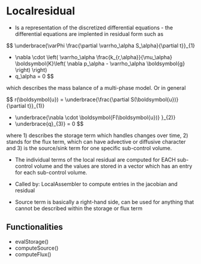 # Localresidual

* Is a representation of the discretized differential equations - the differential equations are implented in residual form such as

$$
\underbrace{\varPhi \frac{\partial \varrho_\alpha S_\alpha}{\partial t}}_{1}
- \nabla \cdot \left( \varrho_\alpha \frac{k_{r,\alpha}}{\mu_\alpha} \boldsymbol{K}\left( \nabla p_\alpha - \varrho_\alpha \boldsymbol{g} \right) \right)
- q_\alpha
= 0
$$

which describes the mass balance of a multi-phase model. Or in general

$$
r(\boldsymbol{u})
= \underbrace{\frac{\partial S(\boldsymbol{u})}{\partial t}}_{1)}
- \underbrace{\nabla \cdot \boldsymbol{F(\boldsymbol{u})} }_{2)}
- \underbrace{q}_{3)}
= 0
$$

where 1) describes the storage term which handles changes over time, 2) stands for the flux term, which can have advective or diffusive character and 3) is the source/sink term for one specific sub-control volume.

* The individual terms of the local residual are computed for EACH sub-control volume and the values are stored in a vector which has an entry for each sub-control volume.

* Called by: LocalAssembler to compute entries in the jacobian and residual

* Source term is basically a right-hand side, can be used for anything that cannot be described within the storage or flux term


## Functionalities
* evalStorage()
* computeSource()
* computeFlux()


